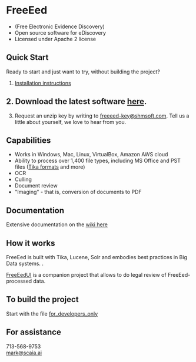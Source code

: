 <h1>FreeEed</h1>

* (Free Electronic Evidence Discovery) 
* Open source software for eDiscovery
* Licensed under Apache 2 license

## Quick Start

Ready to start and just want to try, without building the project?

1. [Installation instructions](https://github.com/shmsoft/FreeEed/wiki/FreeEed-Installation)
## 2. **Download the latest software** [here](https://shmsoft.s3.amazonaws.com/releases/freeeed_complete_pack-9.2.0.zip).
3. Request an unzip key by writing to freeeed-key@shmsoft.com. Tell us a little about yourself, we love to hear from you.

## Capabilities

* Works in Windows, Mac, Linux, VirtualBox, Amazon AWS cloud
* Ability to process over 1,400 file types, including MS Office and PST files ([Tika formats](https://tika.apache.org/2.2.1/formats.html) and more)
* OCR
* Culling
* Document review
* "Imaging" - that is, conversion of documents to PDF

## Documentation

Extensive documentation on the [wiki here](https://github.com/markkerzner/FreeEed/wiki)

## How it works

FreeEed is built with Tika, Lucene, Solr and embodies best practices in Big Data systems. .

[FreeEedUI](https://github.com/markkerzner/FreeEedUI) is a companion project that allows to do legal review of FreeEed-processed data. 

## To build the project

Start with the file [for_developers_only](https://github.com/markkerzner/FreeEed/blob/master/freeeed-processing/for_developers_only)
## For assistance

713-568-9753  
mark@scaia.ai
